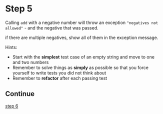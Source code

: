 # Step 5

Calling `add` with a negative number will throw an exception `"negatives not allowed"` - and the negative that was passed. 

if there are multiple negatives, show all of them in the exception message.

Hints:

- Start with the **simplest** test case of an empty string and move to one and two numbers
- Remember to solve things as **simply** as possible so that you force yourself to write tests you did not think about
- Remember to **refactor** after each passing test

## Continue

[step 6](./step_6.md)

